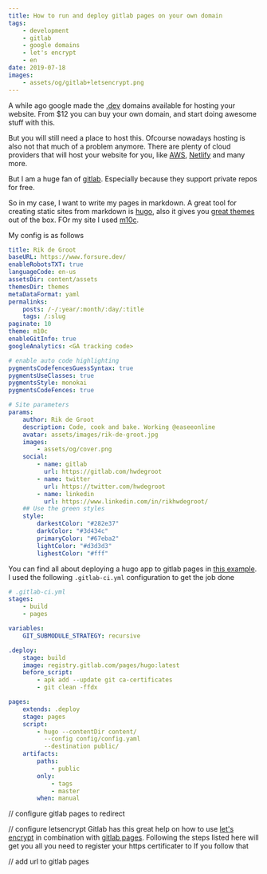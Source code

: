 ```yaml
---
title: How to run and deploy gitlab pages on your own domain
tags:
    - development
    - gitlab
    - google domains
    - let's encrypt
    - en
date: 2019-07-18
images:
    - assets/og/gitlab+letsencrypt.png
---
```



A while ago google made the [.dev](https://domains.google/#/) domains available for hosting your website.
From $12 you can buy your own domain, and start doing awesome stuff with this.

But you will still need a place to host this. Ofcourse nowadays hosting is also not that much of a problem
anymore. There are plenty of cloud providers that will host your website for you, like [AWS](https://aws.amazon.com/), [Netlify](https://www.netlify.com)
and many more.

But I am a huge fan of [gitlab](https://gitlab.com). Especially because they support private repos for free.

So in my case, I want to write my pages in markdown. A great tool for creating static sites from markdown is [hugo](https://gohugo.io/), also
it gives you [great themes](https://themes.gohugo.io/) out of the box. FOr my site I used [m10c](https://themes.gohugo.io/hugo-theme-m10c/).

My config is as follows

```yaml
title: Rik de Groot
baseURL: https://www.forsure.dev/
enableRobotsTXT: true
languageCode: en-us
assetsDir: content/assets
themesDir: themes
metaDataFormat: yaml
permalinks:
    posts: /-/:year/:month/:day/:title
    tags: /:slug
paginate: 10
theme: m10c
enableGitInfo: true
googleAnalytics: <GA tracking code>

# enable auto code highlighting
pygmentsCodefencesGuessSyntax: true
pygmentsUseClasses: true
pygmentsStyle: monokai
pygmentsCodeFences: true

# Site parameters
params:
    author: Rik de Groot
    description: Code, cook and bake. Working @easeeonline
    avatar: assets/images/rik-de-groot.jpg
    images:
        - assets/og/cover.png
    social:
        - name: gitlab
          url: https://gitlab.com/hwdegroot
        - name: twitter
          url: https://twitter.com/hwdegroot
        - name: linkedin
          url: https://www.linkedin.com/in/rikhwdegroot/
    ## Use the green styles
    style:
        darkestColor: "#282e37"
        darkColor: "#3d434c"
        primaryColor: "#67eba2"
        lightColor: "#d3d3d3"
        lighestColor: "#fff"
```

You can find all about deploying a hugo app to gitlab pages in [this example](https://gitlab.com/pages/hugo).
I used the following `.gitlab-ci.yml` configuration to get the job done


```yaml
# .gitlab-ci.yml
stages:
    - build
    - pages

variables:
    GIT_SUBMODULE_STRATEGY: recursive

.deploy:
    stage: build
    image: registry.gitlab.com/pages/hugo:latest
    before_script:
        - apk add --update git ca-certificates
        - git clean -ffdx

pages:
    extends: .deploy
    stage: pages
    script:
        - hugo --contentDir content/
          --config config/config.yaml
          --destination public/
    artifacts:
        paths:
            - public
        only:
            - tags
            - master
        when: manual
```


// configure gitlab pages to redirect

// configure letsencrypt
Gitlab has this great help on how to use [let's encrypt](https://letsencrypt.org/) in combination with [gitlab pages](https://docs.gitlab.com/ee/user/project/pages/).
Following the steps listed here will get you all you need to register your https certificater to If you follow that

// add url to gitlab pages
